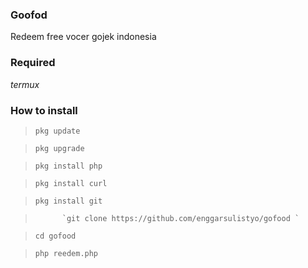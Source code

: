 ### Goofod
Redeem free vocer gojek indonesia


### Required
_termux_


### How to install
> `pkg update `

> `pkg upgrade `

> `pkg install php `

> `pkg install curl `

> `pkg install git `

>           `git clone https://github.com/enggarsulistyo/gofood `                

> `cd gofood `

> `php reedem.php `
